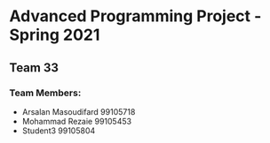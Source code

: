 # Advanced Programming Project - Spring 2021
## Team 33

### Team Members:
- Arsalan Masoudifard 99105718
- Mohammad Rezaie 99105453
- Student3 99105804
